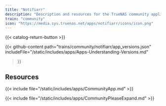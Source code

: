 ```yaml
---
title: "Notifiarr"
description: "Description and resources for the TrueNAS community application called Notifiarr."
train: "community"
icon: "https://media.sys.truenas.net/apps/notifiarr/icons/icon.png"
---
```


{{< catalog-return-button >}}

{{< github-content 
    path="trains/community/notifiarr/app_versions.json"
    includeFile="/static/includes/apps/Apps-Understanding-Versions.md"
>}}

## Resources

{{< include file="/static/includes/apps/CommunityApp.md" >}}

{{< include file="/static/includes/apps/CommunityPleaseExpand.md" >}}
